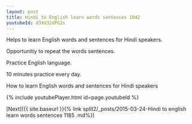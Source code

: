 ```yaml
---
layout: post
title: Hindi to English learn words sentences 1042 
youtubeId: d3XU32dPG2s
---
```

 
 
Helps to learn English words and sentences for Hindi speakers.

Opportunitiy to repeat the words sentences. 

Practice English language. 
 
10 minutes practice every day. 
 
How to learn English words and sentences for Hindi speakers 
 
{% include youtubePlayer.html id=page.youtubeId %}
 
 
[Next]({{ site.baseurl }}{% link  split2/_posts/2015-03-24-Hindi to english learn words sentences 1185 .md%})
 
